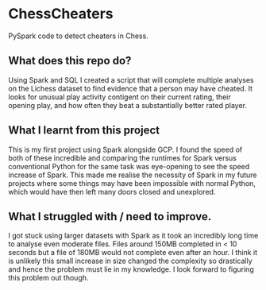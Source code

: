 # ChessCheaters
PySpark code to detect cheaters in Chess.

## What does this repo do?
Using Spark and SQL I created a script that will complete multiple analyses on the Lichess dataset to find evidence that a person may have cheated. It looks for unusual play activity contigent on their current rating, their opening play, and how often they beat a substantially better rated player.

## What I learnt from this project
This is my first project using Spark alongside GCP. I found the speed of both of these incredible and comparing the runtimes for Spark versus conventional Python for the same task was eye-opening to see the speed increase of Spark. This made me realise the necessity of Spark in my future projects where some things may have been impossible with normal Python, which would have then left many doors closed and unexplored.

## What I struggled with / need to improve.
I got stuck using larger datasets with Spark as it took an incredibly long time to analyse even moderate files. Files around 150MB completed in < 10 seconds but a file of 180MB would not complete even after an hour. I think it is unlikely this small increase in size changed the complexity so drastically and hence the problem must lie in my knowledge. I look forward to figuring this problem out though.
